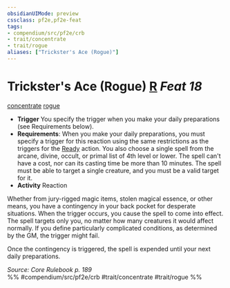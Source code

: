 ```yaml
---
obsidianUIMode: preview
cssclass: pf2e,pf2e-feat
tags:
- compendium/src/pf2e/crb
- trait/concentrate
- trait/rogue
aliases: ["Trickster's Ace (Rogue)"]
---
```

# Trickster's Ace (Rogue)  [R](rules/core-rulebook/chapter-9-playing-the-game.md#Actions "Reaction") *Feat 18*  
[concentrate](rules/traits/concentrate.md "Concentrate Action & Ability Trait")  [rogue](rules/traits/rogue.md "Rogue Class Trait")  

- **Trigger** You specify the trigger when you make your daily preparations (see Requirements below).
- **Requirements**: When you make your daily preparations, you must specify a trigger for this reaction using the same restrictions as the triggers for the [Ready](rules/actions/ready.md) action. You also choose a single spell from the arcane, divine, occult, or primal list of 4th level or lower. The spell can't have a cost, nor can its casting time be more than 10 minutes. The spell must be able to target a single creature, and you must be a valid target for it.
- **Activity** Reaction

Whether from jury-rigged magic items, stolen magical essence, or other means, you have a contingency in your back pocket for desperate situations. When the trigger occurs, you cause the spell to come into effect. The spell targets only you, no matter how many creatures it would affect normally. If you define particularly complicated conditions, as determined by the GM, the trigger might fail.

Once the contingency is triggered, the spell is expended until your next daily preparations.

*Source: Core Rulebook p. 189*  
%% #compendium/src/pf2e/crb #trait/concentrate #trait/rogue %%